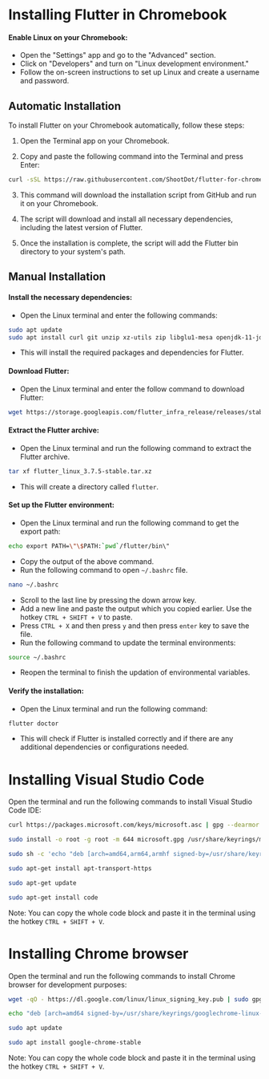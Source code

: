 # Installing Flutter in Chromebook 

 #### Enable Linux on your Chromebook:
   -   Open the "Settings" app and go to the "Advanced" section.
   -   Click on "Developers" and turn on "Linux development environment."
   -   Follow the on-screen instructions to set up Linux and create a username and password.
## Automatic Installation
To install Flutter on your Chromebook automatically, follow these steps:

1.  Open the Terminal app on your Chromebook.
    
2.  Copy and paste the following command into the Terminal and press Enter:
```bash
curl -sSL https://raw.githubusercontent.com/ShootDot/flutter-for-chromebook/main/install_flutter.sh | bash
```
3.  This command will download the installation script from GitHub and run it on your Chromebook.
    
4.  The script will download and install all necessary dependencies, including the latest version of Flutter.
    
5.  Once the installation is complete, the script will add the Flutter bin directory to your system's path.

## Manual Installation
 #### Install the necessary dependencies:
-   Open the Linux terminal and enter the following commands:
```bash
sudo apt update
sudo apt install curl git unzip xz-utils zip libglu1-mesa openjdk-11-jdk wget nano
```
-  This will install the required packages and dependencies for Flutter.
#### Download Flutter:
-  Open the Linux terminal and enter the follow command to download Flutter:
```bash
wget https://storage.googleapis.com/flutter_infra_release/releases/stable/linux/flutter_linux_3.7.5-stable.tar.xz
```
#### Extract the Flutter archive:
- Open the Linux terminal and run the following command to extract the Flutter archive.
```bash
tar xf flutter_linux_3.7.5-stable.tar.xz
```
- This will create a directory called `flutter`.
#### Set up the Flutter environment:
- Open the Linux terminal and run the following command to get the export path:
```bash
echo export PATH=\"\$PATH:`pwd`/flutter/bin\"
```
- Copy the output of the above command.
- Run the following command to open `~/.bashrc` file.
```bash
nano ~/.bashrc
```
- Scroll to the last line by pressing the down arrow key.
- Add a new line and paste the output which you copied earlier. Use the hotkey `CTRL + SHIFT + V` to paste.
- Press `CTRL + X` and then press `y` and then press `enter` key to save the file.
- Run the following command to update the terminal environments:
```bash
source ~/.bashrc
```
- Reopen the terminal to finish the updation of environmental variables.
#### Verify the installation:
- Open the Linux terminal and run the following command:
```bash
flutter doctor
```
- This will check if Flutter is installed correctly and if there are any additional dependencies or configurations needed.


# Installing Visual Studio Code
Open the terminal and run the following commands to install Visual Studio Code IDE:
```bash
curl https://packages.microsoft.com/keys/microsoft.asc | gpg --dearmor > microsoft.gpg

sudo install -o root -g root -m 644 microsoft.gpg /usr/share/keyrings/microsoft-archive-keyring.gpg

sudo sh -c 'echo "deb [arch=amd64,arm64,armhf signed-by=/usr/share/keyrings/microsoft-archive-keyring.gpg] https://packages.microsoft.com/repos/vscode stable main" > /etc/apt/sources.list.d/vscode.list'

sudo apt-get install apt-transport-https

sudo apt-get update

sudo apt-get install code
```
Note: You can copy the whole code block and paste it in the terminal using the hotkey `CTRL + SHIFT + V`.

# Installing Chrome browser
Open the terminal and run the following commands to install Chrome browser for development purposes:
```bash
wget -qO - https://dl.google.com/linux/linux_signing_key.pub | sudo gpg --dearmor -o /usr/share/keyrings/googlechrome-linux-keyring.gpg

echo "deb [arch=amd64 signed-by=/usr/share/keyrings/googlechrome-linux-keyring.gpg] http://dl.google.com/linux/chrome/deb/ stable main" | sudo tee /etc/apt/sources.list.d/google-chrome.list

sudo apt update

sudo apt install google-chrome-stable
```
Note: You can copy the whole code block and paste it in the terminal using the hotkey `CTRL + SHIFT + V`.
